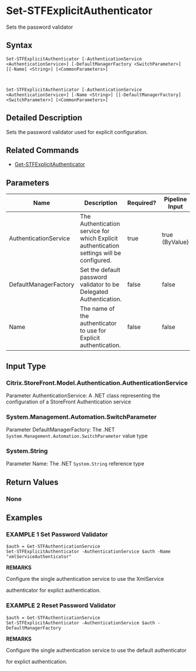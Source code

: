 ﻿# Set-STFExplicitAuthenticator

Sets the password validator

## Syntax

```
Set-STFExplicitAuthenticator [-AuthenticationService <AuthenticationService>] [-DefaultManagerFactory <SwitchParameter>] [[-Name] <String>] [<CommonParameters>]



Set-STFExplicitAuthenticator [-AuthenticationService <AuthenticationService>] [-Name <String>] [[-DefaultManagerFactory] <SwitchParameter>] [<CommonParameters>]
```

## Detailed Description

Sets the password validator used for explicit configuration.

## Related Commands

* [Get-STFExplicitAuthenticator](Get-STFExplicitAuthenticator.md)

## Parameters

| Name   | Description | Required? | Pipeline Input | Default Value |
| --- | --- | --- | --- | --- |
|AuthenticationService|The Authentication service for which Explicit authentication settings will be configured.|true|true (ByValue)| |
|DefaultManagerFactory|Set the default password validator to be Delegated Authentication.|false|false| |
|Name|The name of the authenticator to use for Explicit authentication.|false|false| |

## Input Type

### Citrix.StoreFront.Model.Authentication.AuthenticationService

Parameter AuthenticationService: A .NET class representing the configuration of a StoreFront Authentication service

### System.Management.Automation.SwitchParameter

Parameter DefaultManagerFactory: The .NET `System.Management.Automation.SwitchParameter` value type

### System.String

Parameter Name: The .NET `System.String` reference type

## Return Values

### None

## Examples

### EXAMPLE 1 Set Password Validator

```
$auth = Get-STFAuthenticationService
Set-STFExplicitAuthenticator -AuthenticationService $auth -Name "xmlServiceAuthenticator"
```

**REMARKS**

Configure the single authentication service to use the XmlService 

authenticator for explict authentication.

### EXAMPLE 2 Reset Password Validator

```
$auth = Get-STFAuthenticationService
Set-STFExplicitAuthenticator -AuthenticationService $auth -DefaultManagerFactory
```

**REMARKS**

Configure the single authentication service to use the default authenticator 

for explict authentication.
